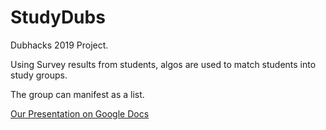 # StudyDubs

Dubhacks 2019 Project.

Using Survey results from students, algos are used to match students into study groups. 

The group can manifest as a list.

[Our Presentation on Google Docs](https://docs.google.com/presentation/d/1trmxOtNNwz3LXBFsj-0s6rmITBR8fJSL3j8NJGzqjhw/edit?usp=sharing)
